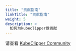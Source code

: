 ```yaml
---
title: "贡献指南"
linkTitle: "贡献指南"
weight: 5
description: >
  如何为kubeclipper做贡献
---
```


请查看 [KubeClipper Community](https://github.com/kubeclipper/community)




